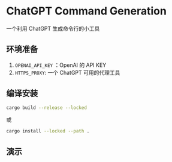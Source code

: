 # ChatGPT Command Generation

一个利用 ChatGPT 生成命令行的小工具

## 环境准备

1. `OPENAI_API_KEY` ：OpenAI 的 API KEY
2. `HTTPS_PROXY`: 一个 ChatGPT 可用的代理工具

## 编译安装

```bash
cargo build --release --locked
```

或

```bash
cargo install --locked --path . 
```

## 演示